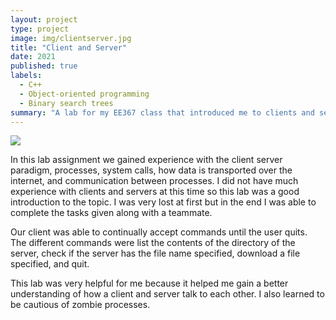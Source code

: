 ```yaml
---
layout: project
type: project
image: img/clientserver.jpg
title: "Client and Server"
date: 2021
published: true
labels:
  - C++
  - Object-oriented programming
  - Binary search trees
summary: "A lab for my EE367 class that introduced me to clients and servers."
---
```

<img class="img-fluid" src="../img/367lab.jpg">

In this lab assignment we gained experience with the client server paradigm, processes, system calls, how data is transported over the internet, and communication between processes.  I did not have much experience with clients and servers at this time so this lab was a good introduction to the topic.  I was very lost at first but in the end I was able to complete the tasks given along with a teammate.

Our client was able to continually accept commands until the user quits.  The different commands were list the contents of the directory of the server, check if the server has the file name specified, download a file specified, and quit.

This lab was very helpful for me because it helped me gain a better understanding of how a client and server talk to each other.  I also learned to be cautious of zombie processes.
